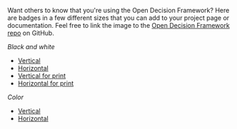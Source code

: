 Want others to know that you're using the Open Decision Framework? Here are badges in a few different sizes that you can add to your project page or documentation. Feel free to link the image to the [Open Decision Framework repo](https://github.com/red-hat-people-team/open-decision-framework) on GitHub.

*Black and white*
* [Vertical](ODF_Badge_Mojo-sidebar.jpg)
* [Horizontal](ODF_Badge_Mojo-sidebar_horizontal.jpg)
* [Vertical for print](ODF_Badge_print.jpg)
* [Horizontal for print](ODF_Badge_print_horizontal.jpg)

*Color*
* [Vertical](ODF_Badge_Mojo-sidebar-red.jpg)
* [Horizontal](ODF_Badge_Mojo-sidebar_horizontal-red.jpg)
